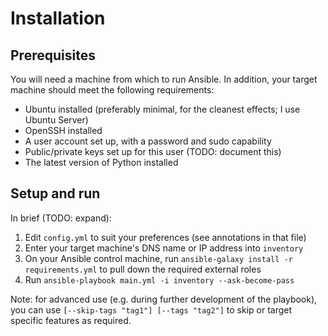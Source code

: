 # Installation

## Prerequisites

You will need a machine from which to run Ansible. In addition, your target machine should meet the following requirements:

* Ubuntu installed (preferably minimal, for the cleanest effects; I use Ubuntu Server)
* OpenSSH installed
* A user account set up, with a password and sudo capability
* Public/private keys set up for this user (TODO: document this)
* The latest version of Python installed

## Setup and run

In brief (TODO: expand):

1. Edit ```config.yml``` to suit your preferences (see annotations in that file)
2. Enter your target machine's DNS name or IP address into ```inventory```
3. On your Ansible control machine, run ```ansible-galaxy install -r requirements.yml``` to pull down the required external roles
4. Run ```ansible-playbook main.yml -i inventory --ask-become-pass```

Note: for advanced use (e.g. during further development of the playbook), you can use ```[--skip-tags "tag1"] [--tags "tag2"]``` to skip or target specific features as required.
